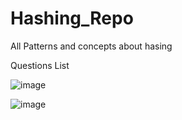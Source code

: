 # Hashing_Repo
All Patterns and concepts about hasing


Questions List 

![image](https://user-images.githubusercontent.com/78916226/216849682-50451585-0a06-405d-92ac-704574a86f52.png)

![image](https://user-images.githubusercontent.com/78916226/216849729-4c4b80a4-7160-49f4-8889-4d06d1c64b7e.png)

